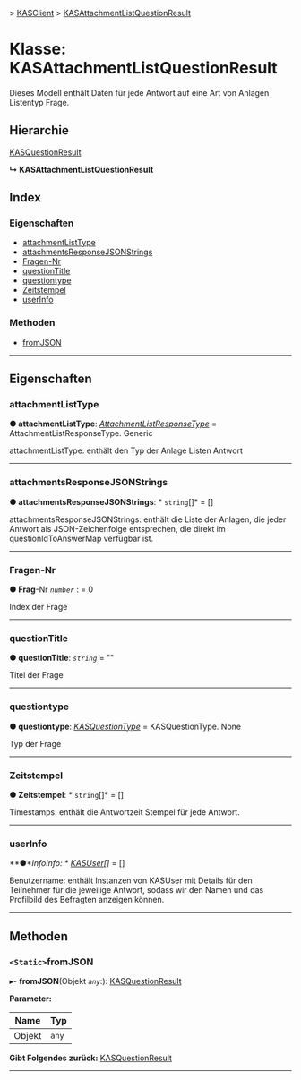 [](../README.md) > [KASClient](../modules/kasclient.md) > [KASAttachmentListQuestionResult](../classes/kasclient.kasattachmentlistquestionresult.md)

# <a name="class-kasattachmentlistquestionresult"></a>Klasse: KASAttachmentListQuestionResult

Dieses Modell enthält Daten für jede Antwort auf eine Art von Anlagen Listentyp Frage.
## <a name="hierarchy"></a>Hierarchie

 [KASQuestionResult](kasclient.kasquestionresult.md)

**↳ KASAttachmentListQuestionResult**

## <a name="index"></a>Index 

### <a name="properties"></a>Eigenschaften

* [attachmentListType](kasclient.kasattachmentlistquestionresult.md#attachmentlisttype)
* [attachmentsResponseJSONStrings](kasclient.kasattachmentlistquestionresult.md#attachmentsresponsejsonstrings)
* [Fragen-Nr](kasclient.kasattachmentlistquestionresult.md#questionid)
* [questionTitle](kasclient.kasattachmentlistquestionresult.md#questiontitle)
* [questiontype](kasclient.kasattachmentlistquestionresult.md#questiontype)
* [Zeitstempel](kasclient.kasattachmentlistquestionresult.md#timestamps)
* [userInfo](kasclient.kasattachmentlistquestionresult.md#userinfo)
### <a name="methods"></a>Methoden

* [fromJSON](kasclient.kasattachmentlistquestionresult.md#fromjson)

---

## <a name="properties"></a>Eigenschaften

<a id="attachmentlisttype"></a>

###  <a name="attachmentlisttype"></a>attachmentListType

**● attachmentListType**: *[AttachmentListResponseType](../enums/kasclient.attachmentlistresponsetype.md)* = AttachmentListResponseType. Generic

attachmentListType: enthält den Typ der Anlage Listen Antwort

___
<a id="attachmentsresponsejsonstrings"></a>

###  <a name="attachmentsresponsejsonstrings"></a>attachmentsResponseJSONStrings

**● attachmentsResponseJSONStrings**: * `string`[]* = []

attachmentsResponseJSONStrings: enthält die Liste der Anlagen, die jeder Antwort als JSON-Zeichenfolge entsprechen, die direkt im questionIdToAnswerMap verfügbar ist.

___
<a id="questionid"></a>

###  <a name="questionid"></a>Fragen-Nr

**● Frag**-Nr *`number`* : = 0

Index der Frage

___
<a id="questiontitle"></a>

###  <a name="questiontitle"></a>questionTitle

**● questionTitle**: *`string`* = ""

Titel der Frage

___
<a id="questiontype"></a>

###  <a name="questiontype"></a>questiontype

**● questiontype**: *[KASQuestionType](../enums/kasclient.kasquestiontype.md)* = KASQuestionType. None

Typ der Frage

___
<a id="timestamps"></a>

###  <a name="timestamps"></a>Zeitstempel

**● Zeitstempel**: * `string`[]* = []

Timestamps: enthält die Antwortzeit Stempel für jede Antwort.

___
<a id="userinfo"></a>

###  <a name="userinfo"></a>userInfo

**●**InfoInfo: * [KASUser](kasclient.kasuser.md)[]* = []

Benutzername: enthält Instanzen von KASUser mit Details für den Teilnehmer für die jeweilige Antwort, sodass wir den Namen und das Profilbild des Befragten anzeigen können.

___

## <a name="methods"></a>Methoden

<a id="fromjson"></a>

### <a name="static-fromjson"></a>`<Static>`fromJSON

▸- **fromJSON**(Objekt *`any`*:): [KASQuestionResult](kasclient.kasquestionresult.md)

**Parameter:**

| Name | Typ |
| ------ | ------ |
| Objekt | `any` |

**Gibt Folgendes zurück:** [KASQuestionResult](kasclient.kasquestionresult.md)

___

